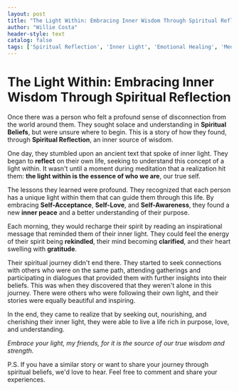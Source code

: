 ```yaml
---
layout: post
title: "The Light Within: Embracing Inner Wisdom Through Spiritual Reflection"
author: "Willie Costa"
header-style: text
catalog: false
tags: ['Spiritual Reflection', 'Inner Light', 'Emotional Healing', 'Meditation', 'Spiritual Growth', 'Self-Acceptance', 'Self-Love', 'Inspiration']
---
```


# The Light Within: Embracing Inner Wisdom Through Spiritual Reflection  

Once there was a person who felt a profound sense of disconnection from the world around them. They sought solace and understanding in **Spiritual Beliefs**, but were unsure where to begin. This is a story of how they found, through **Spiritual Reflection**, an inner source of wisdom.  

One day, they stumbled upon an ancient text that spoke of inner light. They began to **reflect** on their own life, seeking to understand this concept of a light within. It wasn't until a moment during meditation that a realization hit them: **the light within is the essence of who we are**, our true self.  

The lessons they learned were profound. They recognized that each person has a unique light within them that can guide them through this life. By embracing **Self-Acceptance**, **Self-Love**, and **Self-Awareness**, they found a new **inner peace** and a better understanding of their purpose.  

Each morning, they would recharge their spirit by reading an inspirational message that reminded them of their inner light. They could feel the energy of their spirit being **rekindled**, their mind becoming **clarified**, and their heart swelling with **gratitude**.  

Their spiritual journey didn't end there. They started to seek connections with others who were on the same path, attending gatherings and participating in dialogues that provided them with further insights into their beliefs. This was when they discovered that they weren't alone in this journey. There were others who were following their own light, and their stories were equally beautiful and inspiring.  

In the end, they came to realize that by seeking out, nourishing, and cherishing their inner light, they were able to live a life rich in purpose, love, and understanding.  

*Embrace your light, my friends, for it is the source of our true wisdom and strength.*  

P.S. If you have a similar story or want to share your journey through spiritual beliefs, we'd love to hear. Feel free to comment and share your experiences.  
